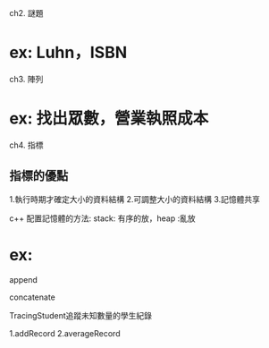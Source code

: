 
ch2. 謎題

# ex: Luhn，ISBN

ch3. 陣列

# ex: 找出眾數，營業執照成本

ch4. 指標

##  指標的優點

1.執行時期才確定大小的資料結構
2.可調整大小的資料結構
3.記憶體共享

c++ 配置記憶體的方法: stack: 有序的放，heap :亂放

# ex:

append

concatenate


TracingStudent追蹤未知數量的學生紀錄

1.addRecord
2.averageRecord
